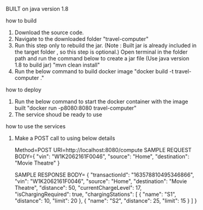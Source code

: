 BUILT on java version 1.8

how to build
1. Download the source code.
2. Navigate to the downloaded folder "travel-computer"
3. Run this step only to rebuild the jar.
   (Note : Built jar is already included in the target folder , so this step is optional.)
   Open terminal in the folder path and run the command below to create a jar file (Use java version 1.8 to build jar)
   "mvn clean install"
4. Run the below command to build docker image
   "docker build -t travel-computer ."



how to deploy
1. Run the below command to start the docker container with the image built
   "docker run -p8080:8080 travel-computer"
2. The service shoud be ready to use


how to use the services
1. Make a POST call to using below details

	Method=POST
	URI=http://localhost:8080/compute
	SAMPLE REQUEST BODY={ "vin": "W1K2062161F0046", "source": "Home", "destination": "Movie Theatre" }


	SAMPLE RESPONSE BODY=
	{
    "transactionId": "163578810495346866",
    "vin": "W1K2062161F0046",
    "source": "Home",
    "destination": "Movie Theatre",
    "distance": 50,
    "currentChargeLevel": 17,
    "isChargingRequired": true,
    "chargingStations": [
        {
            "name": "S1",
            "distance": 10,
            "limit": 20
        },
        {
            "name": "S2",
            "distance": 25,
            "limit": 15
        }
    	]
	}
